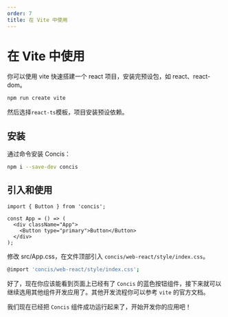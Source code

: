 ```yaml
---
order: 7
title: 在 Vite 中使用
---
```


# 在 Vite 中使用

你可以使用 vite 快速搭建一个 react 项目，安装完预设包，如 react、react-dom。

```bash
npm run create vite
```

然后选择`react-ts`模板，项目安装预设依赖。

## 安装

通过命令安装 Concis：

```bash
npm i --save-dev concis
```

## 引入和使用

```tsx pure
import { Button } from 'concis';

const App = () => (
  <div className="App">
    <Button type="primary">Button</Button>
  </div>
);
```

修改 src/App.css，在文件顶部引入 `concis/web-react/style/index.css`。

```bash
@import 'concis/web-react/style/index.css';
```

好了，现在你应该能看到页面上已经有了 `Concis` 的蓝色按钮组件，接下来就可以继续选用其他组件开发应用了。其他开发流程你可以参考 `vite` 的官方文档。

我们现在已经把 `Concis` 组件成功运行起来了，开始开发你的应用吧！
